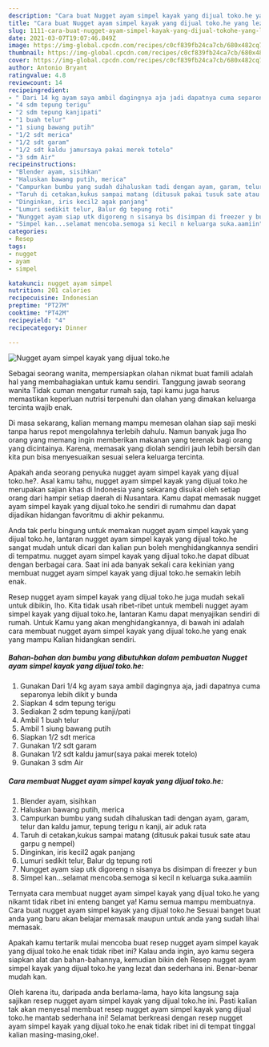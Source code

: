 ```yaml
---
description: "Cara buat Nugget ayam simpel kayak yang dijual toko.he yang lezat Untuk Jualan"
title: "Cara buat Nugget ayam simpel kayak yang dijual toko.he yang lezat Untuk Jualan"
slug: 1111-cara-buat-nugget-ayam-simpel-kayak-yang-dijual-tokohe-yang-lezat-untuk-jualan
date: 2021-03-07T19:07:46.849Z
image: https://img-global.cpcdn.com/recipes/c0cf839fb24ca7cb/680x482cq70/nugget-ayam-simpel-kayak-yang-dijual-tokohe-foto-resep-utama.jpg
thumbnail: https://img-global.cpcdn.com/recipes/c0cf839fb24ca7cb/680x482cq70/nugget-ayam-simpel-kayak-yang-dijual-tokohe-foto-resep-utama.jpg
cover: https://img-global.cpcdn.com/recipes/c0cf839fb24ca7cb/680x482cq70/nugget-ayam-simpel-kayak-yang-dijual-tokohe-foto-resep-utama.jpg
author: Antonio Bryant
ratingvalue: 4.8
reviewcount: 14
recipeingredient:
- " Dari 14 kg ayam saya ambil dagingnya aja jadi dapatnya cuma separonya lebih dikit y bunda"
- "4 sdm tepung terigu"
- "2 sdm tepung kanjipati"
- "1 buah telur"
- "1 siung bawang putih"
- "1/2 sdt merica"
- "1/2 sdt garam"
- "1/2 sdt kaldu jamursaya pakai merek totelo"
- "3 sdm Air"
recipeinstructions:
- "Blender ayam, sisihkan"
- "Haluskan bawang putih, merica"
- "Campurkan bumbu yang sudah dihaluskan tadi dengan ayam, garam, telur dan kaldu jamur, tepung terigu n kanji, air aduk rata"
- "Taruh di cetakan,kukus sampai matang (ditusuk pakai tusuk sate atau garpu g nempel)"
- "Dinginkan, iris kecil2 agak panjang"
- "Lumuri sedikit telur, Balur dg tepung roti"
- "Nungget ayam siap utk digoreng n sisanya bs disimpan di freezer y bun"
- "Simpel kan...selamat mencoba.semoga si kecil n keluarga suka.aamiin"
categories:
- Resep
tags:
- nugget
- ayam
- simpel

katakunci: nugget ayam simpel 
nutrition: 201 calories
recipecuisine: Indonesian
preptime: "PT27M"
cooktime: "PT42M"
recipeyield: "4"
recipecategory: Dinner

---
```



![Nugget ayam simpel kayak yang dijual toko.he](https://img-global.cpcdn.com/recipes/c0cf839fb24ca7cb/680x482cq70/nugget-ayam-simpel-kayak-yang-dijual-tokohe-foto-resep-utama.jpg)

Sebagai seorang wanita, mempersiapkan olahan nikmat buat famili adalah hal yang membahagiakan untuk kamu sendiri. Tanggung jawab seorang  wanita Tidak cuman mengatur rumah saja, tapi kamu juga harus memastikan keperluan nutrisi terpenuhi dan olahan yang dimakan keluarga tercinta wajib enak.

Di masa  sekarang, kalian memang mampu memesan olahan siap saji meski tanpa harus repot mengolahnya terlebih dahulu. Namun banyak juga lho orang yang memang ingin memberikan makanan yang terenak bagi orang yang dicintainya. Karena, memasak yang diolah sendiri jauh lebih bersih dan kita pun bisa menyesuaikan sesuai selera keluarga tercinta. 



Apakah anda seorang penyuka nugget ayam simpel kayak yang dijual toko.he?. Asal kamu tahu, nugget ayam simpel kayak yang dijual toko.he merupakan sajian khas di Indonesia yang sekarang disukai oleh setiap orang dari hampir setiap daerah di Nusantara. Kamu dapat memasak nugget ayam simpel kayak yang dijual toko.he sendiri di rumahmu dan dapat dijadikan hidangan favoritmu di akhir pekanmu.

Anda tak perlu bingung untuk memakan nugget ayam simpel kayak yang dijual toko.he, lantaran nugget ayam simpel kayak yang dijual toko.he sangat mudah untuk dicari dan kalian pun boleh menghidangkannya sendiri di tempatmu. nugget ayam simpel kayak yang dijual toko.he dapat dibuat dengan berbagai cara. Saat ini ada banyak sekali cara kekinian yang membuat nugget ayam simpel kayak yang dijual toko.he semakin lebih enak.

Resep nugget ayam simpel kayak yang dijual toko.he juga mudah sekali untuk dibikin, lho. Kita tidak usah ribet-ribet untuk membeli nugget ayam simpel kayak yang dijual toko.he, lantaran Kamu dapat menyajikan sendiri di rumah. Untuk Kamu yang akan menghidangkannya, di bawah ini adalah cara membuat nugget ayam simpel kayak yang dijual toko.he yang enak yang mampu Kalian hidangkan sendiri.

<!--inarticleads1-->

##### Bahan-bahan dan bumbu yang dibutuhkan dalam pembuatan Nugget ayam simpel kayak yang dijual toko.he:

1. Gunakan  Dari 1/4 kg ayam saya ambil dagingnya aja, jadi dapatnya cuma separonya lebih dikit y bunda
1. Siapkan 4 sdm tepung terigu
1. Sediakan 2 sdm tepung kanji/pati
1. Ambil 1 buah telur
1. Ambil 1 siung bawang putih
1. Siapkan 1/2 sdt merica
1. Gunakan 1/2 sdt garam
1. Gunakan 1/2 sdt kaldu jamur(saya pakai merek totelo)
1. Gunakan 3 sdm Air




<!--inarticleads2-->

##### Cara membuat Nugget ayam simpel kayak yang dijual toko.he:

1. Blender ayam, sisihkan
1. Haluskan bawang putih, merica
1. Campurkan bumbu yang sudah dihaluskan tadi dengan ayam, garam, telur dan kaldu jamur, tepung terigu n kanji, air aduk rata
1. Taruh di cetakan,kukus sampai matang (ditusuk pakai tusuk sate atau garpu g nempel)
1. Dinginkan, iris kecil2 agak panjang
1. Lumuri sedikit telur, Balur dg tepung roti
1. Nungget ayam siap utk digoreng n sisanya bs disimpan di freezer y bun
1. Simpel kan...selamat mencoba.semoga si kecil n keluarga suka.aamiin




Ternyata cara membuat nugget ayam simpel kayak yang dijual toko.he yang nikamt tidak ribet ini enteng banget ya! Kamu semua mampu membuatnya. Cara buat nugget ayam simpel kayak yang dijual toko.he Sesuai banget buat anda yang baru akan belajar memasak maupun untuk anda yang sudah lihai memasak.

Apakah kamu tertarik mulai mencoba buat resep nugget ayam simpel kayak yang dijual toko.he enak tidak ribet ini? Kalau anda ingin, ayo kamu segera siapkan alat dan bahan-bahannya, kemudian bikin deh Resep nugget ayam simpel kayak yang dijual toko.he yang lezat dan sederhana ini. Benar-benar mudah kan. 

Oleh karena itu, daripada anda berlama-lama, hayo kita langsung saja sajikan resep nugget ayam simpel kayak yang dijual toko.he ini. Pasti kalian tak akan menyesal membuat resep nugget ayam simpel kayak yang dijual toko.he mantab sederhana ini! Selamat berkreasi dengan resep nugget ayam simpel kayak yang dijual toko.he enak tidak ribet ini di tempat tinggal kalian masing-masing,oke!.

